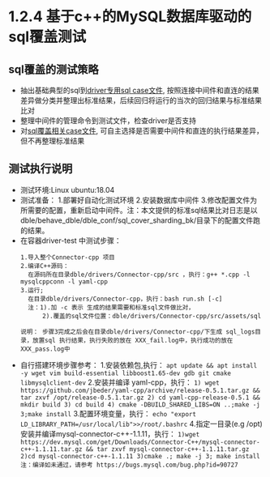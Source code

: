 # 1.2.4 基于c++的MySQL数据库驱动的sql覆盖测试

## sql覆盖的测试策略

- 抽出基础典型的sql到[driver专用sql case文件](./1.3%20sql文件说明.md#), 按照连接中间件和直连的结果差异做分类并整理出标准结果，后续回归将运行的当次的回归结果与标准结果比对
- 整理中间件的管理命令到测试文件，检查driver是否支持
- 对[sql覆盖相关case文件](./1.3%20sql文件说明.md), 可自主选择是否需要中间件和直连的执行结果差异，但不再整理标准结果

## 测试执行说明

- 测试环境:Linux ubuntu:18.04
- 测试准备：
    1.部署好自动化测试环境
    2.安装数据库中间件
    3.修改配置文件为所需要的配置，重新启动中间件。注：本文提供的标准sql结果比对日志是以 dble/behave_dble/dble_conf/sql_cover_sharding_bk/目录下的配置文件跑的结果。
- 在容器driver-test 中测试步骤：
    ```
    1.导入整个Connector-cpp 项目
    2.编译C++源码：
      在源码所在目录dble/drivers/Connector-cpp/src ，执行：g++ *.cpp -l mysqlcppconn -l yaml-cpp
    3.运行;
      在目录dble/drivers/Connector-cpp，执行：bash run.sh [-c]
      注：1).加 -c 表示 生成的结果需要和标准sql文件做比对，
          2).覆盖的sql文件位置：dble/drivers/Connector-cpp/src/assets/sql

    说明： 步骤3完成之后会在目录dble/drivers/Connector-cpp/下生成 sql_logs目录，放置sql 执行结果，执行失败的放在 XXX_fail.log中，执行成功的放在 XXX_pass.log中
    ```
- 自行搭建环境步骤参考：
    1.安装依赖包,执行：
      ```
      apt update && apt install -y wget vim build-essential libboost1.65-dev gdb git cmake libmysqlclient-dev
      ```
    2.安装并编译 yaml-cpp，执行：
      ```
      1) wget https://github.com/jbeder/yaml-cpp/archive/release-0.5.1.tar.gz && tar zxvf /opt/release-0.5.1.tar.gz
      2) cd yaml-cpp-release-0.5.1 && mkdir build
      3) cd build
      4) cmake -DBUILD_SHARED_LIBS=ON ..;make -j 3;make install
      ```
    3.配置环境变量，执行：
      ```
      echo "export LD_LIBRARY_PATH=/usr/local/lib">>/root/.bashrc
      ```
    4.指定一目录(e.g /opt)安装并编译mysql-connector-c++-1.1.11，执行：
      ```
      1)wget https://dev.mysql.com/get/Downloads/Connector-C++/mysql-connector-c++-1.1.11.tar.gz && tar zxvf mysql-connector-c++-1.1.11.tar.gz
      2)cd mysql-connector-c++-1.1.11
      3)cmake .; make -j 3; make install
      注：编译如未通过，请参考 https://bugs.mysql.com/bug.php?id=90727
      ```
